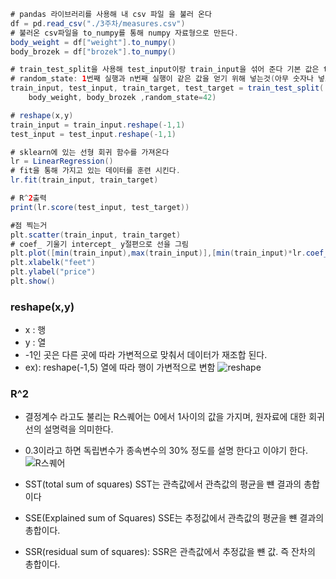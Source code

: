 ```java
# pandas 라이브러리를 사용해 내 csv 파일 을 불러 온다
df = pd.read_csv("./3주차/measures.csv")
# 불러온 csv파일을 to_numpy를 통해 numpy 자료형으로 만든다.
body_weight = df["weight"].to_numpy()
body_brozek = df["brozek"].to_numpy()

# train_test_split을 사용해 test_input이랑 train_input을 섞어 준다 기본 값은 train_input에는 75% test_input에는 25%가 들어간다.
# random_state: 1번째 실행과 n번째 실행이 같은 값을 얻기 위해 넣는것(아무 숫자나 넣으면 됨)
train_input, test_input, train_target, test_target = train_test_split(
    body_weight, body_brozek ,random_state=42)

# reshape(x,y)
train_input = train_input.reshape(-1,1)
test_input = test_input.reshape(-1,1)

# sklearn에 있는 선형 회귀 함수를 가져온다
lr = LinearRegression()
# fit을 통해 가지고 있는 데이터를 훈련 시킨다.
lr.fit(train_input, train_target)

# R^2출력
print(lr.score(test_input, test_target))

#점 찍는거
plt.scatter(train_input, train_target)
# coef_ 기울기 intercept_ y절편으로 선을 그림
plt.plot([min(train_input),max(train_input)],[min(train_input)*lr.coef_+lr.intercept_,max(train_input)*lr.coef_+lr.intercept_],c="r")
plt.xlabelk("feet")
plt.ylabel("price")
plt.show()
```
### reshape(x,y)
- x : 행 
- y : 열 
- -1인 곳은 다른 곳에 따라  가변적으로 맞춰서 데이터가 재조합 된다.
- ex): reshape(-1,5) 열에 따라 행이 가변적으로 변함 
![reshape](https://encrypted-tbn0.gstatic.com/images?q=tbn:ANd9GcTlrwIeqAp6VPvF4PjijzEsXkDUj-mmUpEcBg&usqp=CAU)

### R^2
- 결정계수 라고도 불리는 R스퀘어는 0에서 1사이의 값을 가지며, 원자료에 대한 회귀선의 설명력을 의미한다.
- 0.3이라고 하면 독립변수가 종속변수의 30% 정도를 설명 한다고 이야기 한다.  
![R스퀘어](https://encrypted-tbn0.gstatic.com/images?q=tbn:ANd9GcRskmYzIU5kpEaGuR60xCcn0aXcrfX0sYJXDQ&usqp=CAU)

- SST(total sum of squares) SST는 관측값에서 관측값의 평균을 뺸 결과의 총합이다
- SSE(Explained sum of Squares) SSE는 추정값에서 관측값의 평균을 뺸 결과의 총합이다.
- SSR(residual sum of squares): SSR은 관측값에서 추정값을 뺸 값. 즉 잔차의 총합이다.
